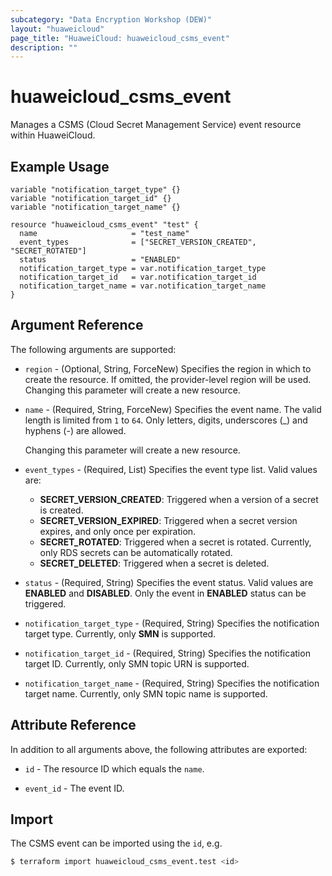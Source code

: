 ```yaml
---
subcategory: "Data Encryption Workshop (DEW)"
layout: "huaweicloud"
page_title: "HuaweiCloud: huaweicloud_csms_event"
description: ""
---
```


# huaweicloud_csms_event

Manages a CSMS (Cloud Secret Management Service) event resource within HuaweiCloud.

## Example Usage

```hcl
variable "notification_target_type" {}
variable "notification_target_id" {}
variable "notification_target_name" {}

resource "huaweicloud_csms_event" "test" {
  name                     = "test_name"
  event_types              = ["SECRET_VERSION_CREATED", "SECRET_ROTATED"]
  status                   = "ENABLED"
  notification_target_type = var.notification_target_type
  notification_target_id   = var.notification_target_id
  notification_target_name = var.notification_target_name
}
```

## Argument Reference

The following arguments are supported:

* `region` - (Optional, String, ForceNew) Specifies the region in which to create the resource.
  If omitted, the provider-level region will be used. Changing this parameter will create a new resource.

* `name` - (Required, String, ForceNew) Specifies the event name. The valid length is limited from `1` to `64`.
  Only letters, digits, underscores (_) and hyphens (-) are allowed.

  Changing this parameter will create a new resource.

* `event_types` - (Required, List) Specifies the event type list. Valid values are:
  + **SECRET_VERSION_CREATED**: Triggered when a version of a secret is created.
  + **SECRET_VERSION_EXPIRED**: Triggered when a secret version expires, and only once per expiration.
  + **SECRET_ROTATED**: Triggered when a secret is rotated. Currently, only RDS secrets can be automatically rotated.
  + **SECRET_DELETED**: Triggered when a secret is deleted.

* `status` - (Required, String) Specifies the event status. Valid values are **ENABLED** and **DISABLED**.
  Only the event in **ENABLED** status can be triggered.

* `notification_target_type` - (Required, String) Specifies the notification target type.
  Currently, only **SMN** is supported.

* `notification_target_id` - (Required, String) Specifies the notification target ID.
  Currently, only SMN topic URN is supported.

* `notification_target_name` - (Required, String) Specifies the notification target name.
  Currently, only SMN topic name is supported.

## Attribute Reference

In addition to all arguments above, the following attributes are exported:

* `id` - The resource ID which equals the `name`.

* `event_id` - The event ID.

## Import

The CSMS event can be imported using the `id`, e.g.

```bash
$ terraform import huaweicloud_csms_event.test <id>
```
